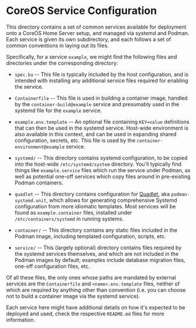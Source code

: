 # CoreOS Service Configuration

This directory contains a set of common services available for deployment onto a CoreOS Home Server
setup, and managed via systemd and Podman. Each service is given its own subdirectory, and each
follows a set of common conventions in laying out its files.

Specifically, for a service `example`, we might find the following files and directories under the
corresponding directory:

  - `spec.bu` -- This file is typically included by the host configuration, and is intended with
    installing any additional service files required for enabling the service.

  - `Containerfile` -- This file is used in building a container image, handled by the
    `container-build@example` service and presumably used in the systemd file for the `example`
    service.

  - `example.env.template` -- An optional file containing `KEY=value` definitions that can then be
    used in the systemd service. Host-wide environment is also available in this context, and can be
    used in expanding shared configuration, secrets, etc. This file is used by the
    `container-environment@example` service.

  - `systemd/` -- This directory contains systemd configuration, to be copied into the host-wide
    `/etc/systemd/system` directory. You'll typically find things like `example.service` files
    which run the service under Podman, as well as potential one-off services which copy files
    around in pre-existing Podman containers.

  - `quadlet` -- This directory contains configuration for
    [Quadlet](https://docs.podman.io/en/latest/markdown/podman-systemd.unit.5.html), aka
    `podman-systemd.unit`, which allows for generating comprehensive Systemd configuration from more
    idiomatic templates. Most services will be found as `example.container` files, installed under
    `/etc/containers/systemd` in running systems.

  - `container/` -- This directory contains any static files included in the Podman image, including
    templated configuration, scripts, etc.

  - `service/` -- This (largely optional) directory contains files required by the systemd services
    themselves, and which are not included in the Podman images by default; examples include
    database migration files, one-off configuration files, etc.

Of all these files, the only ones whose paths are mandated by external services are the
`Containerfile` and `<name>.env.template` files, neither of which are required by anything other
than convention (i.e. you can choose not to build a container image via the systemd service).

Each service here might have additional details on how it's expected to be deployed and used, check
the respective `README.md` files for more information.

